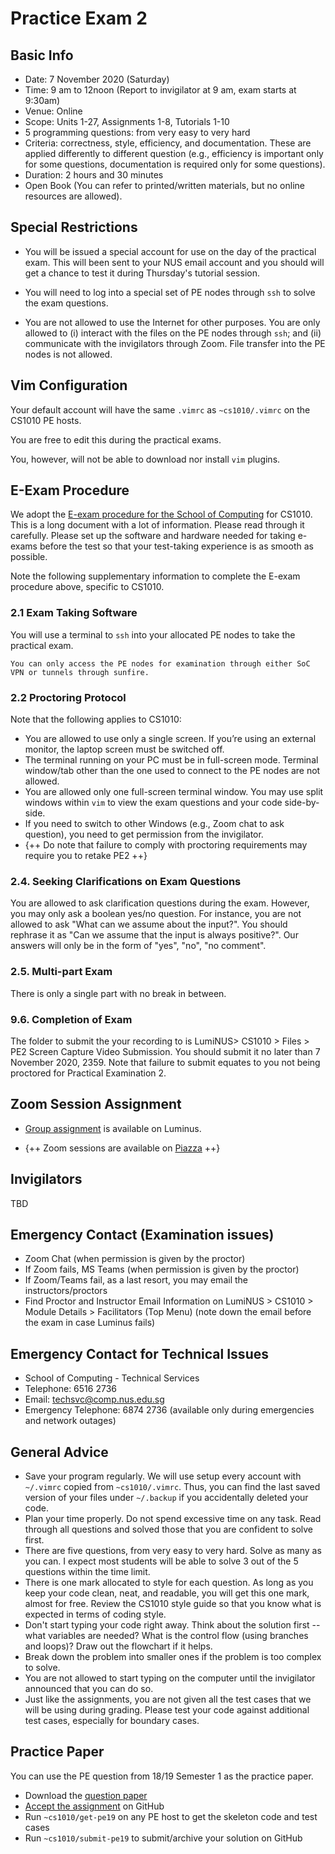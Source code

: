 # Practice Exam 2

## Basic Info

- Date: 7 November 2020 (Saturday)
- Time: 9 am to 12noon (Report to invigilator at 9 am, exam starts at 9:30am)
- Venue: Online 
- Scope: Units 1-27, Assignments 1-8, Tutorials 1-10
- 5 programming questions: from very easy to very hard
- Criteria: correctness, style, efficiency, and documentation.  These are applied differently to different question (e.g., efficiency is important only for some questions, documentation is required only for some questions).
- Duration: 2 hours and 30 minutes
- Open Book (You can refer to printed/written materials, but no online resources are allowed).

## Special Restrictions

- You will be issued a special account for use on the day of the practical exam.   This will been sent to your NUS email account and you should will get a chance to test it during Thursday's tutorial session. 

- You will need to log into a special set of PE nodes through `ssh` to solve the exam questions.  

- You are not allowed to use the Internet for other purposes.  You are only allowed to (i) interact with the files on the PE nodes through `ssh`; and (ii) communicate with the invigilators through Zoom.  File transfer into the PE nodes is not allowed.  

## Vim Configuration

Your default account will have the same `.vimrc` as `~cs1010/.vimrc` on the CS1010 PE hosts.  

You are free to edit this during the practical exams.  

You, however, will not be able to download nor install `vim` plugins.

## E-Exam Procedure

We adopt the [E-exam procedure for the School of Computing](https://mysoc.nus.edu.sg/academic/e-exam-sop-for-students/) for CS1010.  This is a long document with a lot of information.  Please read through it carefully.  Please set up the software and hardware needed for taking e-exams before the test so that your test-taking experience is as smooth as possible.

Note the following supplementary information to complete the E-exam procedure above, specific to CS1010.

### 2.1 Exam Taking Software

   You will use a terminal to `ssh` into your allocated PE nodes to take the practical exam.

    You can only access the PE nodes for examination through either SoC VPN or tunnels through sunfire. 

### 2.2 Proctoring Protocol

   Note that the following applies to CS1010:

   - You are allowed to use only a single screen. If you’re using an external monitor, the laptop screen must be switched off.
   - The terminal running on your PC must be in full-screen mode.  Terminal window/tab other than the one used to connect to the PE nodes are not allowed.  
   - You are allowed only one full-screen terminal window.  You may use split windows within `vim` to view the exam questions and your code side-by-side.
   - If you need to switch to other Windows (e.g., Zoom chat to ask question), you need to get permission from the invigilator.
   - {++ Do note that failure to comply with proctoring requirements may require you to retake PE2 ++}

### 2.4. Seeking Clarifications on Exam Questions

   You are allowed to ask clarification questions during the exam.  However, you may only ask a boolean yes/no question.  For instance, you are not allowed to ask "What can we assume about the input?".  You should rephrase it as "Can we assume that the input is always positive?".  Our answers will only be in the form of "yes", "no", "no comment".

### 2.5. Multi-part Exam

   There is only a single part with no break in between.

### 9.6. Completion of Exam

   The folder to submit the your recording to is LumiNUS> CS1010 > Files > PE2 Screen Capture Video Submission.  You should submit it no later than 7 November 2020, 2359.  Note that failure to submit equates to you not being proctored for Practical Examination 2.
 
## Zoom Session Assignment

- [Group assignment](https://luminus.nus.edu.sg/modules/c7b362a0-6aee-4b22-b4da-f9e8074249fd/groups/class-groups/c9273adc-94e7-4c08-90d9-a764182aea6c) is available on Luminus.

- {++ Zoom sessions are available on [Piazza](https://piazza.com/class/kdgunoizhic105?cid=693) ++}

## Invigilators

TBD

## Emergency Contact (Examination issues)

- Zoom Chat (when permission is given by the proctor)
- If Zoom fails, MS Teams (when permission is given by the proctor)
- If Zoom/Teams fail, as a last resort, you may email the instructors/proctors
- Find Proctor and Instructor Email Information on LumiNUS > CS1010 > Module Details > Facilitators (Top Menu) (note down the email before the exam in case Luminus fails)

##  Emergency Contact for Technical Issues 

- School of Computing - Technical Services
- Telephone: 6516 2736
- Email: techsvc@comp.nus.edu.sg
- Emergency Telephone: 6874 2736 (available only during emergencies and network outages)

## General Advice

- Save your program regularly.  We will use setup every account with `~/.vimrc` copied from `~cs1010/.vimrc`.  Thus, you can find the last saved version of your files under `~/.backup` if you accidentally deleted your code.
- Plan your time properly.  Do not spend excessive time on any task.  Read through all questions and solved those that you are confident to solve first.
- There are five questions, from very easy to very hard.  Solve as many as you can.  I expect most students will be able to solve 3 out of the 5 questions within the time limit.
- There is one mark allocated to style for each question.  As long as you keep your code clean, neat, and readable, you will get this one mark, almost for free.  Review the CS1010 style guide so that you know what is expected in terms of coding style.
- Don't start typing your code right away.  Think about the solution first -- what variables are needed?  What is the control flow (using branches and loops)?  Draw out the flowchart if it helps.  
- Break down the problem into smaller ones if the problem is too complex to solve.
- You are not allowed to start typing on the computer until the invigilator announced that you can do so.
- Just like the assignments, you are not given all the test cases that we will be using during grading.  Please test your code against additional test cases, especially for boundary cases.

## Practice Paper

You can use the PE question from 18/19 Semester 1 as the practice paper.

- Download the [question paper](https://www.comp.nus.edu.sg/~ooiwt/cs1010/1819s1/pe2.pdf)
- [Accept the assignment](https://classroom.github.com/a/o4OHFC_V) on GitHub
- Run `~cs1010/get-pe19` on any PE host to get the skeleton code and test cases
- Run `~cs1010/submit-pe19` to submit/archive your solution on GitHub

